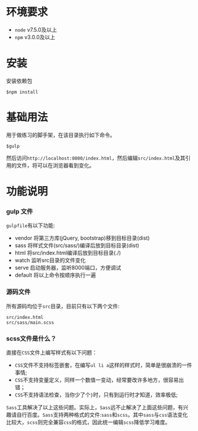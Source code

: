 # 环境要求
- `node` v7.5.0及以上
- `npm` v3.0.0及以上

# 安装
安装依赖包

```
$npm install
```

# 基础用法
用于做练习的脚手架，在该目录执行如下命令。

```
$gulp
```

然后访问`http://localhost:8000/index.html`，然后编辑`src/index.html`及其引用的文件，将可以在浏览器看到变化。

# 功能说明
### gulp 文件
`gulpfile`有以下功能:

* vendor 将第三方库(jQuery, bootstrap)移到目标目录(dist)
* sass 将样式文件(src/sass/)编译后放到目标目录(dist)
* html 将src/index.html编译后放到目标目录(./)
* watch 监听src目录的文件变化
* serve 启动服务器，监听8000端口，方便调试
* default 将以上命令按顺序执行一遍

### 源码文件
所有源码均位于`src`目录，目前只有以下两个文件:

```
src/index.html 
src/sass/main.scss
```

### scss文件是什么？
直接在`CSS`文件上编写样式有以下问题：

- `CSS`文件不支持标签嵌套，在编写`ul li a`这样的样式时，简单是很崩溃的一件事情;
- `CSS`不支持变量定义，同样一个数值一变动，经常要改许多地方，很容易出错；
- `CSS`不支持语法检查，当你少了个`}`时，只有到运行时才知道，效率极低;

`Sass`工具解决了以上这些问题。实际上，`Sass`远不止解决了上面这些问题，有兴趣请自行百度。`Sass`支持两种格式的文件:`sass`和`scss`。其中`sass`与`css`语法变化比较大，`scss`则完全兼容`css`的格式，因此统一编辑`scss`降低学习难度。


